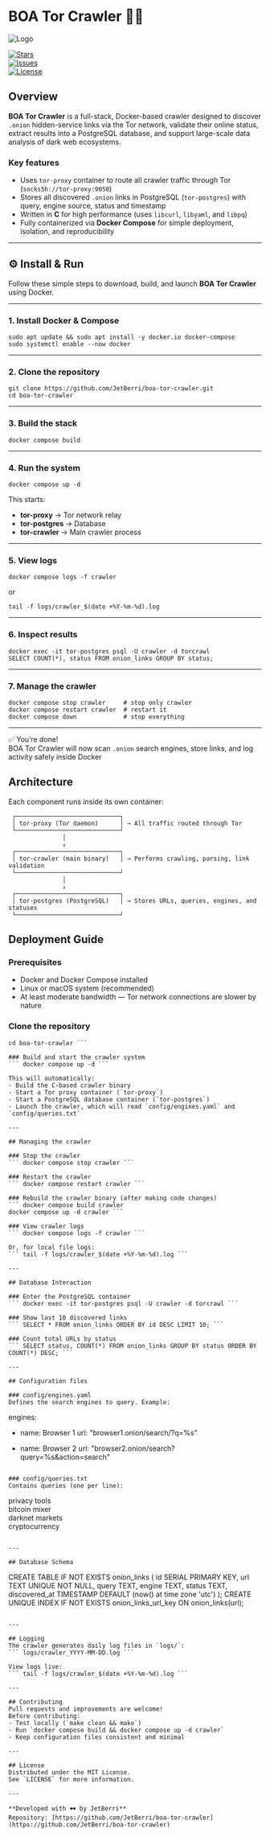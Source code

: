 # BOA Tor Crawler 🕵️‍♂️  
![Logo](img.png)

[![Stars](https://img.shields.io/github/stars/JetBerri/boa-tor-crawler.svg?style=social&label=Stars)](https://github.com/JetBerri/boa-tor-crawler/stargazers)  
[![Issues](https://img.shields.io/github/issues/JetBerri/boa-tor-crawler.svg)](https://github.com/JetBerri/boa-tor-crawler/issues)  
[![License](https://img.shields.io/github/license/JetBerri/boa-tor-crawler.svg)](LICENSE)

## Overview 
**BOA Tor Crawler** is a full-stack, Docker-based crawler designed to discover `.onion` hidden-service links via the Tor network, validate their online status, extract results into a PostgreSQL database, and support large-scale data analysis of dark web ecosystems.  

### Key features  
- Uses `tor-proxy` container to route all crawler traffic through Tor (`socks5h://tor-proxy:9050`)  
- Stores all discovered `.onion` links in PostgreSQL (`tor-postgres`) with query, engine source, status and timestamp  
- Written in **C** for high performance (uses `libcurl`, `libyaml`, and `libpq`)  
- Fully containerized via **Docker Compose** for simple deployment, isolation, and reproducibility  

---

## ⚙️ Install & Run

Follow these simple steps to download, build, and launch **BOA Tor Crawler** using Docker.

---

### 1. Install Docker & Compose
```
sudo apt update && sudo apt install -y docker.io docker-compose
sudo systemctl enable --now docker
```

---

### 2. Clone the repository
```
git clone https://github.com/JetBerri/boa-tor-crawler.git
cd boa-tor-crawler
```

---

### 3. Build the stack
```
docker compose build
```

---

### 4. Run the system
```
docker compose up -d
```

This starts:
- **tor-proxy** → Tor network relay  
- **tor-postgres** → Database  
- **tor-crawler** → Main crawler process  

---

### 5. View logs
```
docker compose logs -f crawler
```  
or  
```
tail -f logs/crawler_$(date +%Y-%m-%d).log
```

---

### 6. Inspect results
```
docker exec -it tor-postgres psql -U crawler -d torcrawl
SELECT COUNT(*), status FROM onion_links GROUP BY status;
```

---

### 7. Manage the crawler
```
docker compose stop crawler     # stop only crawler  
docker compose restart crawler  # restart it  
docker compose down             # stop everything
```

---

✅ You’re done!  
BOA Tor Crawler will now scan `.onion` search engines, store links, and log activity safely inside Docker

## Architecture

Each component runs inside its own container:
```
 ┌─────────────────────────────┐  
 │ tor-proxy (Tor daemon)      │ → All traffic routed through Tor  
 └─────────────────────────────┘  
               │  
               ↓  
 ┌─────────────────────────────┐  
 │ tor-crawler (main binary)   │ → Performs crawling, parsing, link validation  
 └─────────────────────────────┘  
               │  
               ↓  
 ┌─────────────────────────────┐  
 │ tor-postgres (PostgreSQL)   │ → Stores URLs, queries, engines, and statuses  
 └─────────────────────────────┘  
```

## Deployment Guide

### Prerequisites  
- Docker and Docker Compose installed  
- Linux or macOS system (recommended)  
- At least moderate bandwidth — Tor network connections are slower by nature  

### Clone the repository  
``` git clone https://github.com/JetBerri/boa-tor-crawler.git  
cd boa-tor-crawler ```

### Build and start the crawler system  
``` docker compose up -d ```  

This will automatically:
- Build the C-based crawler binary
- Start a Tor proxy container (`tor-proxy`)
- Start a PostgreSQL database container (`tor-postgres`)
- Launch the crawler, which will read `config/engines.yaml` and `config/queries.txt`

---

## Managing the crawler

### Stop the crawler  
``` docker compose stop crawler ```  

### Restart the crawler  
``` docker compose restart crawler ```  

### Rebuild the crawler binary (after making code changes)  
``` docker compose build crawler  
docker compose up -d crawler ```  

### View crawler logs  
``` docker compose logs -f crawler ```  

Or, for local file logs:  
``` tail -f logs/crawler_$(date +%Y-%m-%d).log ```  

---

## Database Interaction

### Enter the PostgreSQL container  
``` docker exec -it tor-postgres psql -U crawler -d torcrawl ```  

### Show last 10 discovered links  
``` SELECT * FROM onion_links ORDER BY id DESC LIMIT 10; ```  

### Count total URLs by status  
``` SELECT status, COUNT(*) FROM onion_links GROUP BY status ORDER BY COUNT(*) DESC; ```  

---

## Configuration files

### config/engines.yaml  
Defines the search engines to query. Example:  
```
engines:
  - name: Browser 1
    url: "browser1.onion/search/?q=%s"

  - name: Browser 2
    url: "browser2.onion/search?query=%s&action=search"
```

### config/queries.txt  
Contains queries (one per line):  
```
privacy tools  
bitcoin mixer  
darknet markets  
cryptocurrency  
```

---

## Database Schema  
```
CREATE TABLE IF NOT EXISTS onion_links (
  id SERIAL PRIMARY KEY,
  url TEXT UNIQUE NOT NULL,
  query TEXT,
  engine TEXT,
  status TEXT,
  discovered_at TIMESTAMP DEFAULT (now() at time zone 'utc')
);
CREATE UNIQUE INDEX IF NOT EXISTS onion_links_url_key ON onion_links(url);
```

---

## Logging  
The crawler generates daily log files in `logs/`:  
``` logs/crawler_YYYY-MM-DD.log ```  

View logs live:  
``` tail -f logs/crawler_$(date +%Y-%m-%d).log ```  

---

## Contributing  
Pull requests and improvements are welcome!  
Before contributing:
- Test locally (`make clean && make`)
- Run `docker compose build && docker compose up -d crawler`
- Keep configuration files consistent and minimal

---

## License  
Distributed under the MIT License.  
See `LICENSE` for more information.

---

**Developed with 🕶️ by JetBerri**  
Repository: [https://github.com/JetBerri/boa-tor-crawler](https://github.com/JetBerri/boa-tor-crawler)
